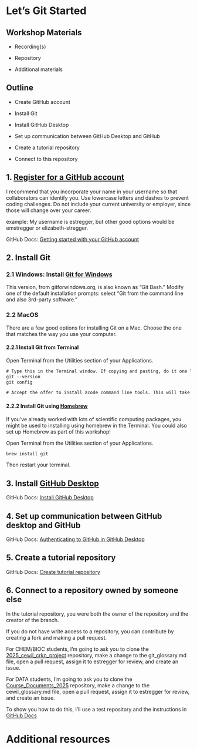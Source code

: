 # Let’s Git Started


## Workshop Materials

- Recording(s)

- Repository

- Additional materials

## Outline

- Create GitHub account

- Install Git

- Install GitHub Desktop

- Set up communication between GitHub Desktop and GitHub

- Create a tutorial repository

- Connect to this repository

## 1. [Register for a GitHub account](https://github.com/)

I recommend that you incorporate your name in your username so that
collaborators can identify you. Use lowercase letters and dashes to
prevent coding challenges. Do not include your current university or
employer, since those will change over your career.

example: My username is estregger, but other good options would be
emstregger or elizabeth-stregger.

GitHub Docs: [Getting started with your GitHub
account](https://docs.github.com/en/get-started/onboarding/getting-started-with-your-github-account)

## 2. Install Git

### 2.1 Windows: Install [Git for Windows](https://gitforwindows.org/)

This version, from gitforwindows.org, is also known as “Git Bash.”
Modify one of the default installation prompts: select “Git from the
command line and also 3rd-party software.”

### 2.2 MacOS

There are a few good options for installing Git on a Mac. Choose the one
that matches the way you use your computer.

#### 2.2.1 Install Git from Terminal

Open Terminal from the Utilities section of your Applications.

``` default
# Type this in the Terminal window. If copying and pasting, do it one line at a time.
git --version
git config

# Accept the offer to install Xcode command line tools. This will take approximately 10 minutes, depending on your Internet connection.
```

#### 2.2.2 Install Git using [Homebrew](https://brew.sh/)

If you’ve already worked with lots of scientific computing packages, you
might be used to installing using homebrew in the Terminal. You could
also set up Homebrew as part of this workshop!

Open Terminal from the Utilities section of your Applications.

``` default
brew install git
```

Then restart your terminal.

## 3. Install [GitHub Desktop](https://github.com/apps/desktop)

GitHub Docs: [Install GitHub
Desktop](https://docs.github.com/en/desktop/installing-and-authenticating-to-github-desktop/installing-github-desktop?platform=mac)

## 4. Set up communication between GitHub desktop and GitHub

GitHub Docs: [Authenticating to GitHub in GitHub
Desktop](https://docs.github.com/en/desktop/installing-and-authenticating-to-github-desktop/authenticating-to-github-in-github-desktop?platform=mac)

## 5. Create a tutorial repository

GitHub Docs: [Create tutorial
repository](https://docs.github.com/en/desktop/overview/creating-your-first-repository-using-github-desktop#part-2-creating-a-new-repository)

## 6. Connect to a repository owned by someone else

In the tutorial repository, you were both the owner of the repository
and the creator of the branch.

If you do not have write access to a repository, you can contribute by
creating a fork and making a pull request.

For CHEM/BIOC students, I’m going to ask you to clone the
[2025_cewil_crkn_project](https://github.com/estregger/2025_cewil_crkn_project)
repository, make a change to the git_glossary.md file, open a pull
request, assign it to estregger for review, and create an issue.

For DATA students, I’m going to ask you to clone the
[Course_Documents_2025](https://github.com/MtADATA3101/Course_Documents_2025)
repository, make a change to the cewil_glossary.md file, open a pull
request, assign it to estregger for review, and create an issue.

To show you how to do this, I’ll use a test repository and the
instructions in [GitHub
Docs](https://docs.github.com/en/desktop/adding-and-cloning-repositories/cloning-and-forking-repositories-from-github-desktop)

# Additional resources
